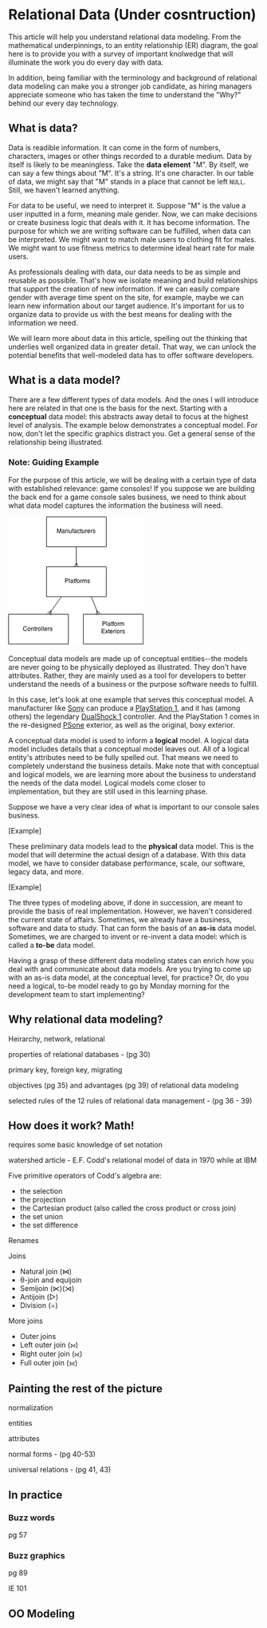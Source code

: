 # Relational Data (Under cosntruction)

This article will help you understand relational data modeling. From the mathematical underpinnings, to an entity relationship (ER) diagram, the goal here is to provide you with a survey of important knolwedge that will illuminate the work you do every day with data.

In addition, being familiar with the terminology and background of relational data modeling can make you a stronger job candidate, as hiring managers appreciate someone who has taken the time to understand the "Why?" behind our every day technology.

## What is data?

Data is readible information. It can come in the form of numbers, characters, images or other things recorded to a durable medium. Data by itself is likely to be meaningless. Take the **data element** "M". By itself, we can say a few things about "M". It's a string. It's one character. In our table of data, we might say that "M" stands in a place that cannot be left ```NULL```. Still, we haven't learned anything.

For data to be useful, we need to interpret it. Suppose "M" is the value a user inputted in a form, meaning male gender. Now, we can make decisions or create business logic that deals with it. It has become information. The purpose for which we are writing software can be fulfilled, when data can be interpreted. We might want to match male users to clothing fit for males. We might want to use fitness metrics to determine ideal heart rate for male users.

As professionals dealing with data, our data needs to be as simple and reusable as possible. That's how we isolate meaning and build relationships that support the creation of new information. If we can easily compare gender with average time spent on the site, for example, maybe we can learn new information about our target audience. It's important for us to organize data to provide us with the best means for dealing with the information we need.

We will learn more about data in this article, spelling out the thinking that underlies well organized data in greater detail. That way, we can unlock the potential benefits that well-modeled data has to offer software developers.

## What is a data model?

There are a few different types of data models. And the ones I will introduce here are related in that one is the basis for the next. Starting with a **conceptual** data model: this abstracts away detail to focus at the highest level of analysis. The example below demonstrates a conceptual model. For now, don't let the specific graphics distract you. Get a general sense of the relationship being illustrated.

### Note: Guiding Example

For the purpose of this article, we will be dealing with a certain type of data with established relevance: game consoles! If you suppose we are building the back end for a game console sales business, we need to think about what data model captures the information the business will need.

![conceptual-model](conceptual-model-game-console.png)

Conceptual data models are made up of conceptual entities--the models are never going to be physically deployed as illustrated. They don't have attributes. Rather, they are mainly used as a tool for developers to better understand the needs of a business or the purpose software needs to fulfill.

In this case, let's look at one example that serves this conceptual model. A manufacturer like [Sony](http://en.wikipedia.org/wiki/Sony) can produce a [PlayStation 1](http://en.wikipedia.org/wiki/PlayStation_%28console%29), and it has (among others) the legendary [DualShock 1](http://en.wikipedia.org/wiki/DualShock) controller. And the PlayStation 1 comes in the re-designed [PSone](http://en.wikipedia.org/wiki/PlayStation_models#PSone) exterior, as well as the original, boxy exterior.

A conceptual data model is used to inform a **logical** model. A logical data model includes details that a conceptual model leaves out. All of a logical entity's attributes need to be fully spelled out. That means we need to completely understand the business details. Make note that with conceptual and logical models, we are learning more about the business to understand the needs of the data model. Logical models come closer to implementation, but they are still used in this learning phase.

Suppose we have a very clear idea of what is important to our console sales business. 

[Example]

These preliminary data models lead to the **physical** data model. This is the model that will determine the actual design of a database. With this data model, we have to consider database performance, scale, our software, legacy data, and more.

[Example]

The three types of modeling above, if done in succession, are meant to provide the basis of real implementation. However, we haven't considered the current state of affairs. Sometimes, we already have a business, software and data to study. That can form the basis of an **as-is** data model. Sometimes, we are charged to invent or re-invent a data model: which is called a **to-be** data model.

Having a grasp of these different data modeling states can enrich how you deal with and communicate about data models. Are you trying to come up with an as-is data model, at the conceptual level, for practice? Or, do you need a logical, to-be model ready to go by Monday morning for the development team to start implementing?

## Why relational data modeling?

Heirarchy, network, relational

properties of relational databases - (pg 30)

primary key, foreign key, migrating

objectives (pg 35) and advantages (pg 39) of relational data modeling

selected rules of the 12 rules of relational data management - (pg 36 - 39)

## How does it work? Math!

requires some basic knowledge of set notation

watershed article - E.F. Codd's relational model of data in 1970 while at IBM

Five primitive operators of Codd's algebra are:
+ the selection
+ the projection
+ the Cartesian product (also called the cross product or cross join)
+ the set union
+ the set difference

Renames

Joins
+ Natural join (⋈)
+ θ-join and equijoin
+ Semijoin (⋉)(⋊)
+ Antijoin (▷)
+ Division (÷)

More joins
+ Outer joins
+ Left outer join (⟕)
+ Right outer join (⟖)
+ Full outer join (⟗)

## Painting the rest of the picture

normalization

entities

attributes

normal forms - (pg 40-53)

universal relations - (pg 41, 43)

## In practice

### Buzz words

pg 57

### Buzz graphics

pg 89

IE 101

## OO Modeling
